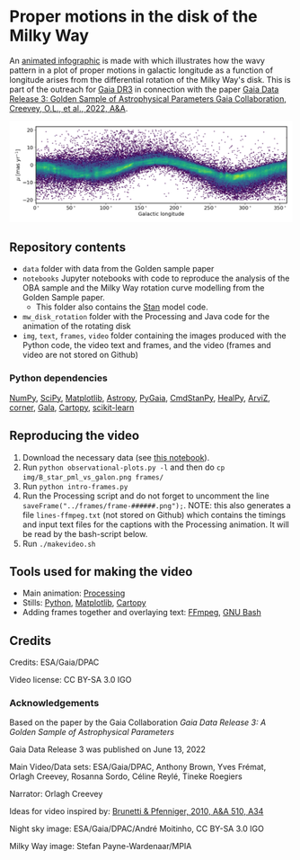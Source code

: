 # Proper motions in the disk of the Milky Way

An [animated infographic](https://youtu.be/5b-eDLVHwrg) is made with which illustrates how the wavy pattern in a plot of proper motions in galactic longitude as a function of longitude arises from the differential rotation of the Milky Way's disk. This is part of the outreach for [Gaia DR3](https://www.cosmos.esa.int/web/gaia/data-release-3) in connection with the paper [Gaia Data Release 3: Golden Sample of Astrophysical Parameters Gaia Collaboration, Creevey, O.L., et al., 2022, A&A](https://doi.org/10.1051/0004-6361/202243800).

<img src=./frames/B_star_pml_vs_galon.png></img>

## Repository contents

* `data` folder with data from the Golden sample paper
* `notebooks` Jupyter notebooks with code to reproduce the analysis of the OBA sample and the Milky Way rotation curve modelling from the Golden Sample paper.
  - This folder also contains the [Stan](https://mc-stan.org/) model code.
* `mw_disk_rotation` folder with the Processing and Java code for the animation of the rotating disk
* `img`, `text`, `frames`, `video` folder containing the images produced with the Python code, the video text and frames, and the video (frames and video are not stored on Github)

### Python dependencies
[NumPy](https://numpy.org/), [SciPy](https://scipy.org/), [Matplotlib](https://matplotlib.org/), [Astropy](https://www.astropy.org/), [PyGaia](https://pypi.org/project/PyGaia/), [CmdStanPy](https://github.com/stan-dev/cmdstanpy), [HealPy](https://github.com/healpy/healpy), [ArviZ](https://python.arviz.org/en/latest/), [corner](https://corner.readthedocs.io/en/latest/), [Gala](http://gala.adrian.pw/en/latest/), [Cartopy](https://scitools.org.uk/cartopy/docs/latest/), [scikit-learn](https://scikit-learn.org/stable/)

## Reproducing the video

1. Download the necessary data (see [this notebook](./notebooks/FitMWDiskKinModel.ipynb)).
2. Run `python observational-plots.py -l` and then do `cp img/B_star_pml_vs_galon.png frames/`
3. Run `python intro-frames.py`
4. Run the Processing script and do not forget to uncomment the line `saveFrame("../frames/frame-######.png");`. NOTE: this also generates a file `lines-ffmpeg.txt` (not stored on Github) which contains the timings and input text files for the captions with the Processing animation. It will be read by the bash-script below.
5. Run `./makevideo.sh`

## Tools used for making the video
* Main animation: [Processing](https://processing.org/)
* Stills: [Python](https://python.org), [Matplotlib](https://matplotlib.org), [Cartopy](https://scitools.org.uk/cartopy/docs/latest/)
* Adding frames together and overlaying text: [FFmpeg](https://ffmpeg.org/), [GNU Bash](https://www.gnu.org/software/bash/)

## Credits

Credits: ESA/Gaia/DPAC

Video license: CC BY-SA 3.0 IGO

### Acknowledgements
Based on the paper by the Gaia Collaboration _Gaia Data Release 3: A Golden Sample of Astrophysical Parameters_

Gaia Data Release 3 was published on June 13, 2022

Main Video/Data sets: ESA/Gaia/DPAC, Anthony Brown, Yves Frémat, Orlagh Creevey, Rosanna Sordo, Céline Reylé, Tineke Roegiers

Narrator: Orlagh Creevey

Ideas for video inspired by: [Brunetti & Pfenniger, 2010, A&A 510, A34](https://ui.adsabs.harvard.edu/abs/2010A%26A...510A..34B/abstract)

Night sky image: ESA/Gaia/DPAC/André Moitinho, CC BY-SA 3.0 IGO

Milky Way image: Stefan Payne-Wardenaar/MPIA
